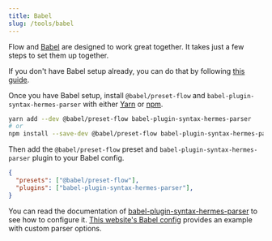 ```yaml
---
title: Babel
slug: /tools/babel
---
```


Flow and [Babel](http://babeljs.io/) are designed to work great together. It
takes just a few steps to set them up together.

If you don't have Babel setup already, you can do that by following
[this guide](http://babeljs.io/docs/setup/).

Once you have Babel setup, install `@babel/preset-flow` and `babel-plugin-syntax-hermes-parser` with either
[Yarn](https://yarnpkg.com/) or [npm](https://www.npmjs.com/).

```sh
yarn add --dev @babel/preset-flow babel-plugin-syntax-hermes-parser
# or
npm install --save-dev @babel/preset-flow babel-plugin-syntax-hermes-parser
```

Then add the `@babel/preset-flow` preset and `babel-plugin-syntax-hermes-parser` plugin to your Babel config.

```json
{
  "presets": ["@babel/preset-flow"],
  "plugins": ["babel-plugin-syntax-hermes-parser"],
}
```

You can read the documentation of [babel-plugin-syntax-hermes-parser](https://github.com/facebook/hermes/blob/main/tools/hermes-parser/js/babel-plugin-syntax-hermes-parser/README.md) to see how to configure it. [This website's Babel config](https://github.com/facebook/flow/blob/baa74a889dc81fe36f0fd362db6d3e27d44d961d/website/babel.config.js#L10-L17) provides an example with custom parser options.

